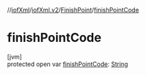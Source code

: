 //[iofXml](../../../index.md)/[iofXml.v2](../index.md)/[FinishPoint](index.md)/[finishPointCode](finish-point-code.md)

# finishPointCode

[jvm]\
protected open var [finishPointCode](finish-point-code.md): [String](https://docs.oracle.com/javase/8/docs/api/java/lang/String.html)
